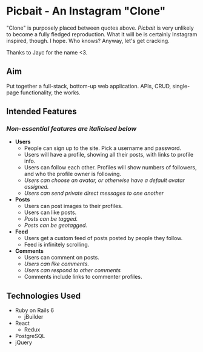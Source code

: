 # Picbait - An Instagram "Clone"

"Clone" is purposely placed between quotes above. _Picbait_ is very unlikely to become a fully fledged reproduction. What it will be is certainly Instagram inspired, though. I hope. Who knows? Anyway, let's get cracking.

Thanks to Jayc for the name <3.

## Aim

Put together a full-stack, bottom-up web application. APIs, CRUD, single-page functionality, the works.

## Intended Features

### _Non-essential features are italicised below_

- **Users**
  - People can sign up to the site. Pick a username and password.
  - Users will have a profile, showing all their posts, with links to profile info.
  - Users can follow each other. Profiles will show numbers of followers, and who the profile owner is following.
  - _Users can choose an avatar, or otherwise have a default avatar assigned._
  - _Users can send private direct messages to one another_
- **Posts**
  - Users can post images to their profiles.
  - Users can like posts.
  - _Posts can be tagged._
  - _Posts can be geotagged._
- **Feed**
  - Users get a custom feed of posts posted by people they follow.
  - Feed is infinitely scrolling.
- **Comments**
  - Users can comment on posts.
  - _Users can like comments._
  - _Users can respond to other comments_
  - Comments include links to commenter profiles.

## Technologies Used

- Ruby on Rails 6
  - jBuilder
- React
  - Redux
- PostgreSQL
- jQuery

<!-- This README would normally document whatever steps are necessary to get the
application up and running.

Things you may want to cover:

- Ruby version

- System dependencies

- Configuration

- Database creation

- Database initialization

- How to run the test suite

- Services (job queues, cache servers, search engines, etc.)

- Deployment instructions

- ... -->
